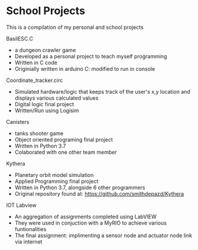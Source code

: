 # School Projects
This is a compilation of my personal and school projects

BasilESC.C 
- a dungeon crawler game
- Developed as a personal project to teach myself programming
- Written in C code
- Originially written in arduino C: modified to run in console

Coordinate_tracker.circ
- Simulated hardware/logic that keeps track of the user's x,y location and displays various calculated values
- Digital logic final project
- Written/Run using Logisim

Canisters
- tanks shooter game
- Object oriented programing final project
- Written in Python 3.7
- Colaborated with one other team member

Kythera
- Planetary orbit model simulation
- Applied Programming final project
- Written in Python 3.7, alongside 6 other programmers
- Original repository found at: https://github.com/smithdepazd/Kythera

IOT Labview
- An aggregation of assignments completed using LabVIEW
- They were used in conjuction with a MyRIO to achieve various funtionalities
- The final assignment: implimenting a sensor node and actuator node link via internet 
